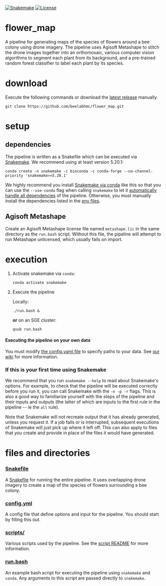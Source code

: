 [![Snakemake](https://img.shields.io/badge/snakemake-≥5.18.0-brightgreen.svg?style=flat-square)](https://snakemake.bitbucket.io)
[![License](https://img.shields.io/apm/l/vim-mode.svg)](LICENSE)

# flower_map
A pipeline for generating maps of the species of flowers around a bee colony using drone imagery. The pipeline uses Agisoft Metashape to stitch the drone images together into an orthomosaic, various computer vision algorithms to segment each plant from its background, and a pre-trained random forest classifier to label each plant by its species.

# download
Execute the following commands or download the [latest release](https://github.com/beelabhmc/flower_map/releases/latest) manually.
```
git clone https://github.com/beelabhmc/flower_map.git
```

# setup
## dependencies
The pipeline is written as a Snakefile which can be executed via [Snakemake](https://snakemake.readthedocs.io). We recommend using at least version 5.20.1:
```
conda create -n snakemake -c bioconda -c conda-forge --no-channel-priority 'snakemake>=5.20.1'
```
We highly recommend you install [Snakemake via conda](https://snakemake.readthedocs.io/en/stable/getting_started/installation.html#installation-via-conda) like this so that you can use the `--use-conda` flag when calling `snakemake` to let it [automatically handle all dependencies](https://snakemake.readthedocs.io/en/stable/snakefiles/deployment.html#integrated-package-management) of the pipeline. Otherwise, you must manually install the dependencies listed in the [env files](envs).

## Agisoft Metashape
Create an Agisoft Metashape license file named `metashape.lic` in the same directory as the `run.bash` script. Without this file, the pipeline will attempt to run Metashape unlicensed, which usually fails on import.

# execution
1. Activate snakemake via `conda`:
    ```
    conda activate snakemake
    ```
2. Execute the pipeline

    Locally:
    ```
    ./run.bash &
    ```
    __or__ on an SGE cluster:
    ```
    qsub run.bash
    ```

#### Executing the pipeline on your own data
You must modify [the config.yaml file](config.yml) to specify paths to your data. See [our wiki](https://github.com/beelabhmc/flower_map/wiki) for more information.

### If this is your first time using Snakemake
We recommend that you run `snakemake --help` to read about Snakemake's options. For example, to check that the pipeline will be executed correctly before you run it, you can call Snakemake with the `-n -p -r` flags. This is also a good way to familiarize yourself with the steps of the pipeline and their inputs and outputs (the latter of which are inputs to the first rule in the pipeline -- ie the `all` rule).

Note that Snakemake will not recreate output that it has already generated, unless you request it. If a job fails or is interrupted, subsequent executions of Snakemake will just pick up where it left off. This can also apply to files that *you* create and provide in place of the files it would have generated.

# files and directories
### [Snakefile](Snakefile)
A [Snakefile](https://snakemake.readthedocs.io/en/stable/) for running the entire pipeline. It uses overlapping drone imagery to create a map of the species of flowers surrounding a bee colony.

### [config.yml](config.yml)
A config file that define options and input for the pipeline. You should start by filling this out.

### [scripts/](scripts)
Various scripts used by the pipeline. See the [script README](scripts/README.md) for more information.

### [run.bash](run.bash)
An example bash script for executing the pipeline using `snakemake` and `conda`. Any arguments to this script are passed directly to `snakemake`.
